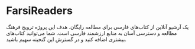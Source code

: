 # FarsiReaders
یک آرشیو آنلاین از کتاب‌های فارسی برای مطالعه رایگان. هدف این پروژه ترویج فرهنگ مطالعه و دسترسی آسان به منابع ارزشمند فارسی است. شما می‌توانید کتاب‌های بیشتری اضافه کنید و در گسترش این گنجینه سهیم باشید.

